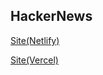 ## HackerNews
[Site(Netlify)](https://hacker-news-site.netlify.app/)

[Site(Vercel)](https://hacker-news.chir.vercel.app/)
